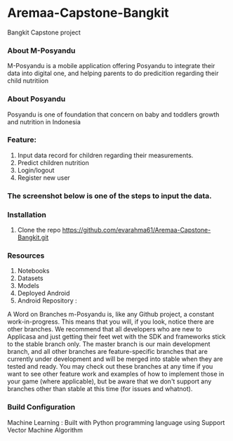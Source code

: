 # Aremaa-Capstone-Bangkit
Bangkit Capstone project 

### About M-Posyandu
M-Posyandu is a mobile application offering Posyandu to integrate their data into digital one, and helping parents to do predicition regarding their child nutritiion

### About Posyandu
Posyandu is one of foundation that concern on baby and toddlers growth and nutrition in Indonesia

### Feature:
1. Input data record for children regarding their measurements.
2. Predict children nutrition
3. Login/logout
4. Register new user



### The screenshot below is one of the steps to input the data. 


### Installation
1. Clone the repo
https://github.com/evarahma61/Aremaa-Capstone-Bangkit.git


### Resources

1. Notebooks
2. Datasets
3. Models
4. Deployed Android
5. Android Repository : 



A Word on Branches
m-Posyandu is, like any Github project, a constant work-in-progress. This means that you will, if you look, notice there are other branches. We recommend that all developers who are new to Applicasa and just getting their feet wet with the SDK and frameworks stick to the stable branch only. The master branch is our main development branch, and all other branches are feature-specific branches that are currently under development and will be merged into stable when they are tested and ready. You may check out these branches at any time if you want to see other feature work and examples of how to implement those in your game (where applicable), but be aware that we don't support any branches other than stable at this time (for issues and whatnot).


### Build Configuration
Machine Learning : Built with Python programming language using Support Vector Machine Algorithm


